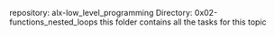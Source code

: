 repository: alx-low_level_programming
Directory: 0x02-functions_nested_loops
this folder contains all the tasks for this topic
